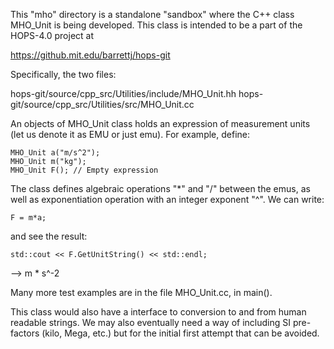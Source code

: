 This "mho" directory is a standalone "sandbox" where the C++ class MHO_Unit is
being developed. This class is intended to be a part of the HOPS-4.0 project at

https://github.mit.edu/barrettj/hops-git

Specifically, the two files:

hops-git/source/cpp_src/Utilities/include/MHO_Unit.hh
hops-git/source/cpp_src/Utilities/src/MHO_Unit.cc

An objects of MHO_Unit class holds an expression of measurement units (let us
denote it as EMU or just emu). For example, define:

    MHO_Unit a("m/s^2");
    MHO_Unit m("kg");
    MHO_Unit F(); // Empty expression

The class defines algebraic operations "*" and "/" between the emus, as well as
exponentiation operation with an integer exponent "^". We can write:

    F = m*a;
    
and see the result:

    std::cout << F.GetUnitString() << std::endl;
--> m * s^-2 

Many more test examples are in the file MHO_Unit.cc, in main().

This class would also have a interface to conversion to and from human readable strings. We may also eventually need a way of including SI pre-factors (kilo, Mega, etc.) but for the initial first attempt that can be avoided.